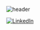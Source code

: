 ![header](https://capsule-render.vercel.app/api?type=waving&color=gradient&height=100&section=header&text=Opachou&fontColor=999999&fontSize=50)

[![LinkedIn](https://img.shields.io/badge/LinkedIn-%230077B5.svg?logo=linkedin&logoColor=white)](https://linkedin.com/in/jrperxachs) 

<!--
**opachou/opachou** is a ✨ _special_ ✨ repository because its `README.md` (this file) appears on your GitHub profile.

Here are some ideas to get you started:

- 🔭 I’m currently working on ...
- 🌱 I’m currently learning ...
- 👯 I’m looking to collaborate on ...
- 🤔 I’m looking for help with ...
- 💬 Ask me about ...
- 📫 How to reach me: ...
- 😄 Pronouns: ...
- ⚡ Fun fact: ...
-->
